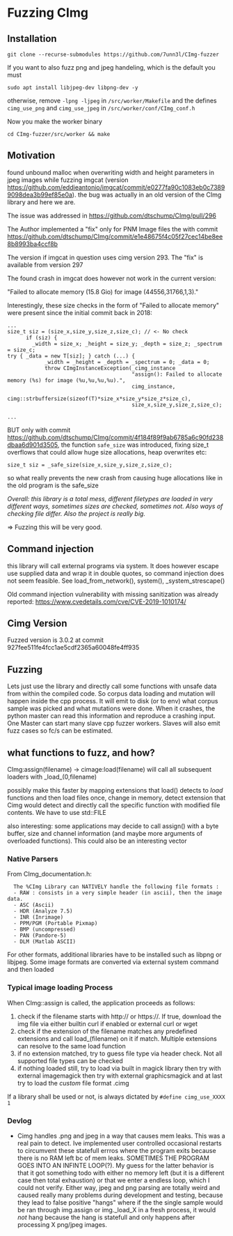 # Fuzzing CImg

## Installation

```
git clone --recurse-submodules https://github.com/7unn3l/CImg-fuzzer
```

If you want to also fuzz png and jpeg handeling, which is the default you must

```
sudo apt install libjpeg-dev libpng-dev -y
```

otherwise, remove ``-lpng -ljpeg`` in ``/src/worker/Makefile`` and the defines ``cimg_use_png`` and ``cimg_use_jpeg`` in ``/src/worker/conf/CImg_conf.h``

Now you make the worker binary

```
cd CImg-fuzzer/src/worker && make
```

## Motivation

found unbound malloc when overwriting width and height parameters in jpeg images while fuzzing imgcat (version https://github.com/eddieantonio/imgcat/commit/e0277fa90c1083eb0c73899098dea3b99ef85e0a).
the bug was actually in an old version of the CImg library and here we are.

The issue was addressed in https://github.com/dtschump/CImg/pull/296

The Author implemented a "fix" only for PNM Image files the with commit https://github.com/dtschump/CImg/commit/e1e48675f4c05f27cec14be8ee8b8993ba4ccf8b

The version if imgcat in question uses cimg version 293. The "fix" is available from version 297

The found crash in imgcat does however not work in the current version:

"Failed to allocate memory (15.8 Gio) for image (44556,31766,1,3)."

Interestingly, these size checks in the form of "Failed to allocate memory" were present since the initial commit back in 2018:

```
...
size_t siz = (size_x,size_y,size_z,size_c); // <- No check
      if (siz) {
        _width = size_x; _height = size_y; _depth = size_z; _spectrum = size_c;
try { _data = new T[siz]; } catch (...) {
            _width = _height = _depth = _spectrum = 0; _data = 0;
            throw CImgInstanceException(_cimg_instance
                                        "assign(): Failed to allocate memory (%s) for image (%u,%u,%u,%u).",
                                        cimg_instance,
                                        cimg::strbuffersize(sizeof(T)*size_x*size_y*size_z*size_c),
                                        size_x,size_y,size_z,size_c);

...
```

BUT only with commit https://github.com/dtschump/CImg/commit/4f184f89f9ab6785a6c90fd238dbaa6d901d3505,
the function ```safe_size``` was introduced, fixing size_t overflows that could allow huge size allocations,
heap overwrites etc:

```size_t siz = _safe_size(size_x,size_y,size_z,size_c);```

so what really prevents the new crash from causing huge allocations like in the old program
is the safe_size

*Overall: this library is a total mess, different filetypes are loaded in very different ways,
sometimes sizes are checked, sometimes not. Also ways of checking file differ. Also the project
is really big.*

=> Fuzzing this will be very good.

## Command injection

this library will call external programs via system. It does however
escape use supplied data and wrap it in double quotes, so command injection
does not seem feasible. See load_from_network(), system(), _system_strescape()

Old command injection vulnerability with missing sanitization was already reported: https://www.cvedetails.com/cve/CVE-2019-1010174/

## Cimg Version

Fuzzed version is 3.0.2 at commit 927fee511fe4fcc1ae5cdf2365a60048fe4ff935

## Fuzzing

Lets just use the library and directly call some functions with unsafe data
from within the compiled code. So corpus data loading and mutation will happen
inside the cpp process. It will emit to disk (or to env) what corpus sample was
picked and what mutations were done. When it crashes, the python master can
read this information and reproduce a crashing input. One Master can start
many slave cpp fuzzer workers. Slaves will also emit fuzz cases so fc/s can
be estimated.

## what functions to fuzz, and how?

CImg:assign(filename) -> cimage:load(filename) will call all subsequent loaders
with \_load\_<format>(0,filename)

possibly make this faster by mapping extensions that load() detects to _load_<format>
functions and then load files once, change in memory, detect extension that Cimg would
detect and directly call the specific function with modified file contents. We have to
use std::FILE

also interesting: some applications may decide to call assign() with a byte buffer,
size and channel information (and maybe more arguments of overloaded functions). This
could also be an interesting vector

### Native Parsers

From CImg_documentation.h:

```
  The %CImg Library can NATIVELY handle the following file formats :
  - RAW : consists in a very simple header (in ascii), then the image data.
  - ASC (Ascii)
  - HDR (Analyze 7.5)
  - INR (Inrimage)
  - PPM/PGM (Portable Pixmap)
  - BMP (uncompressed)
  - PAN (Pandore-5)
  - DLM (Matlab ASCII)
```

For other formats, additional libraries have to be installed such as libpng or libjpeg. Some
image formats are converted via external system command and then loaded

### Typical image loading Process

When CImg<T>::assign is called, the application proceeds as follows:

1) check if the filename starts with http:// or https://. If true, download the img file via either builtin curl if enabled or external curl or wget
2) check if the extension of the filename matches any predefined extensions and call load_<imgtype>(filename) on it if match. Multiple extensions
can resolve to the same load function
3) if no extension matched, try to guess file type via header check. Not all supported file types can be checked
4) if nothing loaded still, try to load via built in magick library then try with external imagemagick then try with external graphicsmagick
and at last try to load the _custom_ file format .cimg

If a library shall be used or not, is always dictated by ```#define cimg_use_XXXX 1```

### Devlog
- Cimg handles .png and jpeg in a way that causes mem leaks. This was a real pain to detect. Ive implemented user controlled occasional restarts to circumvent these statefull errros where the program exits because there is no RAM left bc of mem leaks. SOMETIMES THE PROGRAM GOES INTO AN INFINTE LOOP(?). My guess for the latter behavior is that it got something todo with either no memory left (but it is a different case then total exhaustion) or that we enter a endless loop, which I could not verify. Either way, jpeg and png parsing are totally weird and caused really many problems during development and testing, because they lead to false positive "hangs"  where if the the single sample would be ran through img.assign or img._load_X in a fresh process, it would *not* hang because the hang is statefull and only happens after processing X png/jpeg images.
      
